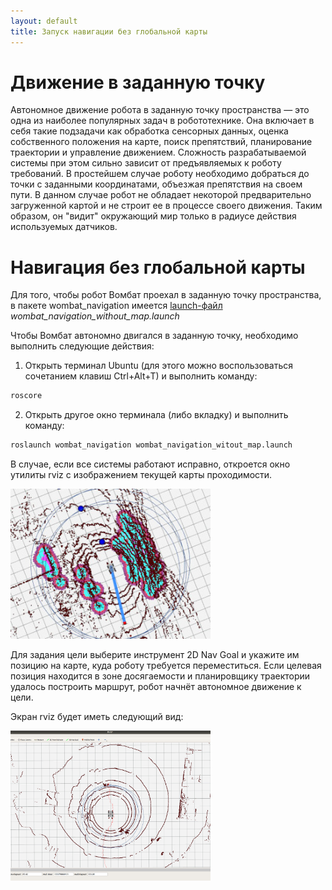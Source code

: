 ```yaml
---
layout: default
title: Запуск навигации без глобальной карты
---
```


# Движение в заданную точку

Автономное движение робота в заданную точку пространства &mdash; это одна из наиболее популярных задач в  робототехнике. Она включает в себя такие подзадачи как обработка сенсорных данных, оценка собственного положения на карте, поиск препятствий, планирование траектории и управление движением. Сложность разрабатываемой системы при этом сильно зависит от предъявляемых к роботу требований. В простейшем случае роботу необходимо добраться до точки с заданными координатами, объезжая препятствия на своем пути. В данном случае робот не обладает некоторой предварительно загруженной картой и не строит ее в процессе своего движения. Таким образом, он "видит" окружающий мир только в радиусе действия используемых датчиков.

# Навигация без глобальной карты

Для того, чтобы робот Вомбат проехал в заданную точку пространства, в пакете wombat_navigation имеется [launch-файл](http://wiki.ros.org/roslaunch) _wombat_navigation_without_map.launch_

Чтобы Вомбат автономно двигался в заданную точку, необходимо выполнить следующие действия:
1. Открыть терминал Ubuntu (для этого можно воспользоваться сочетанием клавиш Ctrl+Alt+T) и выполнить команду:
```bash
roscore
```

2. Открыть другое окно терминала (либо вкладку) и выполнить команду:
```bash
roslaunch wombat_navigation wombat_navigation_witout_map.launch
```

В случае, если все системы работают исправно, откроется окно утилиты rviz с изображением текущей карты проходимости.

<div style="display:inline-block;">
<img style="width:320px; height:240px;" src="/assets/images/autonomous/mapless/rviz.jpg">
</div>

Для задания цели выберите инструмент 2D Nav Goal и укажите им позицию на карте, куда роботу требуется переместиться. Если целевая позиция находится в зоне досягаемости и планировщику траектории удалось построить маршрут, робот начнёт автономное движение к цели.

Экран rviz будет иметь следующий вид:

<div style="display:inline-block">
<img style="width:320px; height:240px;" src="/assets/images/autonomous/mapless/rviz2.jpg">
</div>
